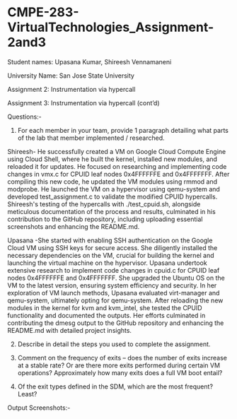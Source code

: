 # CMPE-283-VirtualTechnologies_Assignment-2and3

Student names: Upasana Kumar, Shireesh Vennamaneni

University Name: San Jose State University

Assignment 2: Instrumentation via hypercall 

Assignment 3: Instrumentation via hypercall (cont’d)


Questions:-

1. For each member in your team, provide 1 paragraph detailing what parts of the lab that member implemented / researched.

Shireesh- He successfully created a VM on Google Cloud Compute Engine using Cloud Shell, where he built the kernel, installed new modules, and reloaded it for updates. He focused on researching and implementing code changes in vmx.c for CPUID leaf nodes 0x4FFFFFFE and 0x4FFFFFFF. After compiling this new code, he updated the VM modules using rmmod and modprobe. He launched the VM on a hypervisor using qemu-system and developed test_assignment.c to validate the modified CPUID hypercalls. Shireesh's testing of the hypercalls with ./test_cpuid.sh, alongside meticulous documentation of the process and results, culminated in his contribution to the GitHub repository, including uploading essential screenshots and enhancing the README.md.

Upasana -She started with enabling SSH authentication on the Google Cloud VM using SSH keys for secure access. She diligently installed the necessary dependencies on the VM, crucial for building the kernel and launching the virtual machine on the hypervisor. Upasana undertook extensive research to implement code changes in cpuid.c for CPUID leaf nodes 0x4FFFFFFE and 0x4FFFFFFF. She upgraded the Ubuntu OS on the VM to the latest version, ensuring system efficiency and security. In her exploration of VM launch methods, Upasana evaluated virt-manager and qemu-system, ultimately opting for qemu-system. After reloading the new modules in the kernel for kvm and kvm_intel, she tested the CPUID functionality and documented the outputs. Her efforts culminated in contributing the dmesg output to the GitHub repository and enhancing the README.md with detailed project insights. 


2. Describe in detail the steps you used to complete the assignment.



3. Comment on the frequency of exits – does the number of exits increase at a stable rate? Or are there more exits performed during certain VM operations? Approximately how many exits does a full VM
   boot entail?

   
4. Of the exit types defined in the SDM, which are the most frequent? Least?


Output Screenshots:-







